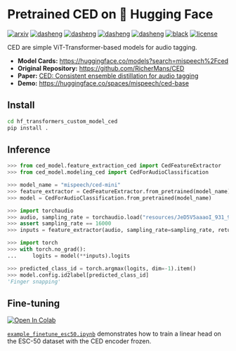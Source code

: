 # Pretrained CED on 🤗 Hugging Face

[![arxiv](https://img.shields.io/badge/arXiv-2308.11957-b31b1b)](https://arxiv.org/abs/2308.11957)
[![dasheng](https://img.shields.io/badge/CED-tiny-ffcc66)](https://huggingface.co/mispeech/ced-tiny)
[![dasheng](https://img.shields.io/badge/CED-mini-ffcc66)](https://huggingface.co/mispeech/ced-mini)
[![dasheng](https://img.shields.io/badge/CED-small-ffcc66)](https://huggingface.co/mispeech/ced-small)
[![dasheng](https://img.shields.io/badge/CED-base-ffcc66)](https://huggingface.co/mispeech/ced-base)
[![black](https://img.shields.io/badge/Code%20Style-Black-black.svg?labelColor=gray)](https://black.readthedocs.io/en/stable/)
[![license](https://img.shields.io/badge/License-Apache%202.0-blue.svg)](https://www.apache.org/licenses/LICENSE-2.0)

CED are simple ViT-Transformer-based models for audio tagging.

- **Model Cards:** https://huggingface.co/models?search=mispeech%2Fced
- **Original Repository:** https://github.com/RicherMans/CED
- **Paper:** [CED: Consistent ensemble distillation for audio tagging](https://arxiv.org/abs/2308.11957)
- **Demo:** https://huggingface.co/spaces/mispeech/ced-base

## Install
```bash
cd hf_transformers_custom_model_ced
pip install .
```

## Inference

```python
>>> from ced_model.feature_extraction_ced import CedFeatureExtractor
>>> from ced_model.modeling_ced import CedForAudioClassification

>>> model_name = "mispeech/ced-mini"
>>> feature_extractor = CedFeatureExtractor.from_pretrained(model_name)
>>> model = CedForAudioClassification.from_pretrained(model_name)

>>> import torchaudio
>>> audio, sampling_rate = torchaudio.load("resources/JeD5V5aaaoI_931_932.wav")
>>> assert sampling_rate == 16000
>>> inputs = feature_extractor(audio, sampling_rate=sampling_rate, return_tensors="pt")

>>> import torch
>>> with torch.no_grad():
...     logits = model(**inputs).logits

>>> predicted_class_id = torch.argmax(logits, dim=-1).item()
>>> model.config.id2label[predicted_class_id]
'Finger snapping'
```

## Fine-tuning

[![Open In Colab](https://colab.research.google.com/assets/colab-badge.svg)](https://colab.research.google.com/github/jimbozhang/hf_transformers_custom_model_ced/blob/main/example_finetune_esc50.ipynb)

[`example_finetune_esc50.ipynb`](https://github.com/jimbozhang/hf_transformers_custom_model_ced/blob/main/example_finetune_esc50.ipynb) demonstrates how to train a linear head on the ESC-50 dataset with the CED encoder frozen.
